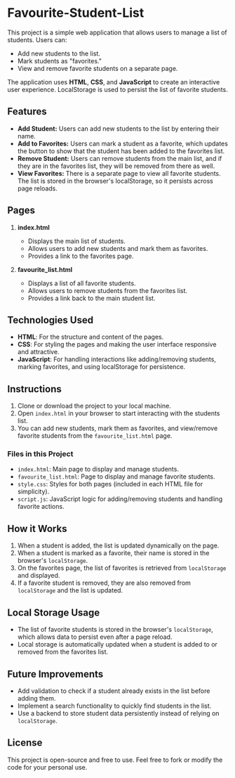 # Favourite-Student-List

This project is a simple web application that allows users to manage a list of students. Users can:

- Add new students to the list.
- Mark students as "favorites."
- View and remove favorite students on a separate page.

The application uses **HTML**, **CSS**, and **JavaScript** to create an interactive user experience. LocalStorage is used to persist the list of favorite students.

## Features

- **Add Student:** Users can add new students to the list by entering their name.
- **Add to Favorites:** Users can mark a student as a favorite, which updates the button to show that the student has been added to the favorites list.
- **Remove Student:** Users can remove students from the main list, and if they are in the favorites list, they will be removed from there as well.
- **View Favorites:** There is a separate page to view all favorite students. The list is stored in the browser's localStorage, so it persists across page reloads.
  
## Pages

1. **index.html**  
   - Displays the main list of students.
   - Allows users to add new students and mark them as favorites.
   - Provides a link to the favorites page.

2. **favourite_list.html**  
   - Displays a list of all favorite students.
   - Allows users to remove students from the favorites list.
   - Provides a link back to the main student list.

## Technologies Used

- **HTML**: For the structure and content of the pages.
- **CSS**: For styling the pages and making the user interface responsive and attractive.
- **JavaScript**: For handling interactions like adding/removing students, marking favorites, and using localStorage for persistence.

## Instructions

1. Clone or download the project to your local machine.
2. Open `index.html` in your browser to start interacting with the students list.
3. You can add new students, mark them as favorites, and view/remove favorite students from the `favourite_list.html` page.

### Files in this Project

- `index.html`: Main page to display and manage students.
- `favourite_list.html`: Page to display and manage favorite students.
- `style.css`: Styles for both pages (included in each HTML file for simplicity).
- `script.js`: JavaScript logic for adding/removing students and handling favorite actions.

## How it Works

1. When a student is added, the list is updated dynamically on the page.
2. When a student is marked as a favorite, their name is stored in the browser's `localStorage`.
3. On the favorites page, the list of favorites is retrieved from `localStorage` and displayed.
4. If a favorite student is removed, they are also removed from `localStorage` and the list is updated.

## Local Storage Usage

- The list of favorite students is stored in the browser's `localStorage`, which allows data to persist even after a page reload.
- Local storage is automatically updated when a student is added to or removed from the favorites list.

## Future Improvements

- Add validation to check if a student already exists in the list before adding them.
- Implement a search functionality to quickly find students in the list.
- Use a backend to store student data persistently instead of relying on `localStorage`.

## License

This project is open-source and free to use. Feel free to fork or modify the code for your personal use.
